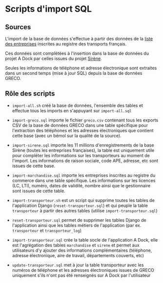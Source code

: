 Scripts d'import SQL
====================

Sources
-------

L'import de la base de données s'effectue à partir des données de la [liste des
entreprises](http://www2.transports.equipement.gouv.fr/registres/marchandises/SITR_Liste_des_entreprises_Marchandises_sortie_CSV.zip)
inscrites au registre des transports français.

Ces données sont complétées à l'insertion dans la base de données du projet A
Dock par celles issues du projet [Sirène](https://www.data.gouv.fr/fr/datasets/base-sirene-des-entreprises-et-de-leurs-etablissements-siren-siret/).

Seules les informations de téléphone et adresse électronique sont extraites dans
un second temps (mise à jour SQL) depuis la base de données GRECO.

Rôle des scripts
----------------

- `import-all.sh` créé la base de données, l'ensemble des tables et effectue
  tous les imports en s'appuyant sur `import-all.sql`

- `import-greco.sql` importe le fichier `greco.csv` contenant tous les exports
  CSV de la base de données GRECO dans une table spécifique pour l'extraction des
  téléphones et les adresses électroniques que contient cette base (avec un bémol
  sur la qualité de la source).

- `import-sirene.sql` importe les 11 millions d'enregistrements de la base
  Sirène (toutes les entreprises françaises), la table est uniquement utile pour
  compléter les informations sur les transporteurs au moment de l'import. Les informations
  de raison sociale, code APE, adresse, etc sont issues de cette base.

- `import-marchandise.sql` importe les entreprises inscrites au registre du commerce
  dans une table spécifique. Les informations sur les licences (LC, LTI), numéro,
  dates de validité, nombre ainsi que le gestionnaire sont issues de cette table.

- `import-transporteur.sh` est un script qui supprime toutes les tables de
  l'application Django (`reset-transporteur.sql`) et qui peuple la table
  `transporteur` à partir des autres tables (utilise `import-transporteur.sql`)

- `reset-transporteur.sql` permet de supprimer les tables Django de
  l'application ainsi que les tables métiers de l'application (par ex.
  `transporteur` et `transporteur_log`)

- `import-transporteur.sql` crée la table socle de l'application A Dock, elle
  est l'agrégation des tables `marchandise` et `sirene` et permet aux
  utilisateurs d'y ajouter des informations complémentaires (téléphone, adresse
  électronique, aire de travail, départements couverts, etc)

- `update-transporteur.sql` met à jour la table transporteur avec les numéros de
  téléphone et les adresses électroniques issues de GRECO uniquement s'ils
  n'ont pas été renseignés sur A Dock par l'utilisateur


